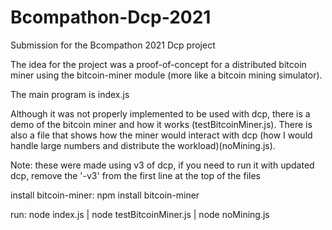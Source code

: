 # Bcompathon-Dcp-2021
Submission for the Bcompathon 2021 Dcp project

The idea for the project was a proof-of-concept for a distributed bitcoin miner using the bitcoin-miner module (more like a bitcoin mining simulator).

The main program is index.js

Although it was not properly implemented to be used with dcp, there is a demo of the bitcoin miner and how it works (testBitcoinMiner.js). There is also a file that shows how the miner would interact with dcp (how I would handle large numbers and distribute the workload)(noMining.js).

Note: these were made using v3 of dcp, if you need to run it with updated dcp, remove the '-v3' from the first line at the top of the files

install bitcoin-miner: npm install bitcoin-miner

run: node index.js | node testBitcoinMiner.js | node noMining.js
